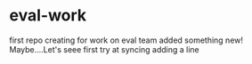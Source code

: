 # eval-work
first repo creating for work on eval team
added something new! Maybe....Let's seee
first try at syncing
adding a line
